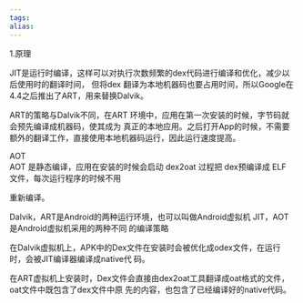 ```yaml
---
tags: 
alias:
---
```

1.原理

JIT是运行时编译，这样可以对执行次数频繁的dex代码进行编译和优化，减少以后使用时的翻译时间， 但将dex 翻译为本地机器码也要占用时间，所以Google在4.4之后推出了ART，用来替换Dalvik。

ART的策略与Dalvik不同，在ART 环境中，应用在第一次安装的时候，字节码就会预先编译成机器码，使其成为 真正的本地应用。之后打开App的时候，不需要额外的翻译工作，直接使用本地机器码运行，因此运行速度提高。

AOT  
AOT 是静态编译，应用在安装的时候会启动 dex2oat 过程把 dex预编译成 ELF 文件，每次运行程序的时候不用

重新编译。





Dalvik，ART是Android的两种运行环境，也可以叫做Android虚拟机 JIT，AOT是Android虚拟机采用的两种不同 的编译策略

在Dalvik虚拟机上，APK中的Dex文件在安装时会被优化成odex文件，在运行时，会被JIT编译器编译成native代 码。

在ART虚拟机上安装时，Dex文件会直接由dex2oat工具翻译成oat格式的文件，oat文件中既包含了dex文件中原 先的内容，也包含了已经编译好的native代码。




